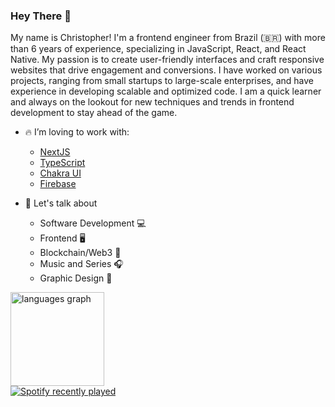 ### Hey There 👋

My name is Christopher!
I'm a frontend engineer from Brazil (🇧🇷) with more than 6 years of experience, specializing in JavaScript, React, and React Native. My passion is to create user-friendly interfaces and craft responsive websites that drive engagement and conversions. I have worked on various projects, ranging from small startups to large-scale enterprises, and have experience in developing scalable and optimized code. I am a quick learner and always on the lookout for new techniques and trends in frontend development to stay ahead of the game.

* 🔥 I’m loving to work with:
    - [NextJS](https://nextjs.org)
    - [TypeScript](https://www.typescriptlang.org)
    - [Chakra UI](https://chakra-ui.com)
    - [Firebase](https://firebase.google.com/)
    
* 💬 Let's talk about
    - Software Development 💻
    - Frontend 🖥️
    - Blockchain/Web3 👾
    - Music and Series 🎧
    - Graphic Design 🎨

<div align="left">
  <img src="https://github-readme-stats.vercel.app/api/top-langs?locale=en&hide_title=false&layout=compact&card_width=320&langs_count=5&theme=merko&hide_border=false&username=ChristopherMarques" height="150" alt="languages graph"  />
</div>


<div align="left">
  <a href="https://open.spotify.com/user/22ierpbvtzfd7mnyqkhvzz2di">
    <img src="https://spotify-recently-played-readme.vercel.app/api?user=22ierpbvtzfd7mnyqkhvzz2di&count=1" alt="Spotify recently played"  />
  </a>
</div>


<!--
**ChristopherMarques/ChristopherMarques** is a ✨ _special_ ✨ repository because its `README.md` (this file) appears on your GitHub profile.

Here are some ideas to get you started:

- 🔭 I’m currently working on ...
- 🌱 I’m currently learning ...
- 👯 I’m looking to collaborate on ...
- 🤔 I’m looking for help with ...
- 💬 Ask me about ...
- 📫 How to reach me: ...
- 😄 Pronouns: ...
- ⚡ Fun fact: ...
-->
